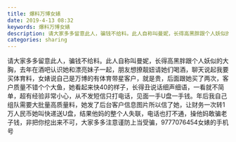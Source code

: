 ```yaml
---
title: 爆料万博女婊
date: 2019-4-13 08:32
keywords: 爆料万博女婊
description: 请大家多多留意此人，骗钱不给料。此人自称叫曼妮，长得高黑胖跟个人妖似的大胸，去年在酒吧认识她和漂亮妹子一起，朋友想撩靓妞请她们喝酒，聊天说起我要买体育料，女婊说自己是万博的有体育带星客户，就是贵，后面跟她买了两次，客户质量不错个个大鱼，她看
categories: sharing
---
```

<td class="t_f" id="postmessage_3481318">

请大家多多留意此人，骗钱不给料。此人自称叫曼妮，长得高黑胖跟个人妖似的大胸，去年在酒吧认识她和漂亮妹子一起，朋友想撩靓妞请她们喝酒，聊天说起我要买体育料，女婊说自己是万博的有体育带星客户，就是贵，后面跟她买了两次，客户质量不错个个大鱼，她看起来快40的样子，长得丑说话细声细语，一看就不简单，超有经验非常小心，从不发短信只打电话，见面一手U盘一手钱。年后我自己组队需要大批量高质量料，她发了后台客户信息图片所以信了她，让财务一次转1万人民币她叫快递送U盘，结果他妈的整个人失联，电话也打不通，操他妈敢骗老子钱，非把你挖出来不可，大家多多注意谨防上当受骗，9777076454女婊的手机号<br/>
<img alt="" border="0" class="zoom" data-cf-modified-0c7934e7a191ecbd2ec118e5-="" file="http://www.flw.ph/data/appbyme/upload/image/201904/13/w40HiRhJUg36.jpg" id="aimg_dw0Aq" lazyloadthumb="1" onclick="" onmouseover="" src="http://www.flw.ph/data/appbyme/upload/image/201904/13/w40HiRhJUg36.jpg"/><br/>
<br/>
<img alt="" border="0" class="zoom" data-cf-modified-0c7934e7a191ecbd2ec118e5-="" file="http://www.flw.ph/data/appbyme/upload/image/201904/13/3PHEe6TaPorp.jpg" id="aimg_tHH7R" lazyloadthumb="1" onclick="" onmouseover="" src="http://www.flw.ph/data/appbyme/upload/image/201904/13/3PHEe6TaPorp.jpg"/><br/>
<br/>
</td>
